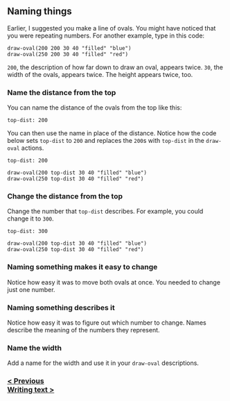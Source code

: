## Naming things

Earlier, I suggested you make a line of ovals. You might have noticed that you were repeating numbers. For another example, type in this code:

```
draw-oval(200 200 30 40 "filled" "blue")
draw-oval(250 200 30 40 "filled" "red")
```

`200`, the description of how far down to draw an oval, appears twice.  `30`, the width of the ovals, appears twice. The height appears twice, too.

### Name the distance from the top

You can name the distance of the ovals from the top like this:

```
top-dist: 200
```

You can then use the name in place of the distance.  Notice how the code below sets `top-dist` to `200` and replaces the `200`s with `top-dist` in the `draw-oval` actions.

```
top-dist: 200

draw-oval(200 top-dist 30 40 "filled" "blue")
draw-oval(250 top-dist 30 40 "filled" "red")
```

### Change the distance from the top

Change the number that `top-dist` describes. For example, you could change it to `300`.

```
top-dist: 300

draw-oval(200 top-dist 30 40 "filled" "blue")
draw-oval(250 top-dist 30 40 "filled" "red")
```

### Naming something makes it easy to change

Notice how easy it was to move both ovals at once.  You needed to change just one number.

### Naming something describes it

Notice how easy it was to figure out which number to change. Names describe the meaning of the numbers they represent.

### Name the width

Add a name for the width and use it in your `draw-oval` descriptions.

### [< Previous](#rectangle) <div class="next">[Writing text >](#writing-text)</div>

